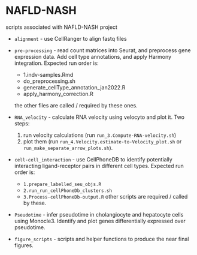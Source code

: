 # NAFLD-NASH
scripts associated with NAFLD-NASH project

- `alignment` - use CellRanger to align fastq files

- `pre-processing` - read count matrices into Seurat, and preprocess gene expression data. Add cell type annotations, and apply Harmony integration. Expected run order is:
  * 1.indv-samples.Rmd
  * do_preprocessing.sh
  * generate_cellType_annotation_jan2022.R
  * apply_harmony_correction.R

  the other files are called / required by these ones.

- `RNA_velocity` - calculate RNA velocity using velocyto and plot it. Two steps: 
  1. run velocity calculations (run `run_3.Compute-RNA-velocity.sh`)
  2. plot them (run `run_4.Velocity.estimate-to-Velocity_plot.sh` or `run_make_separate_arrow_plots.sh`).

- `cell-cell_interaction` - use CellPhoneDB to identify potentially interacting ligand-receptor pairs in different cell types. Expected run order is:
  * `1.prepare_labelled_seu_objs.R`
  * `2.run_run_cellPhoneDb_clusters.sh`
  * `3.Process-cellPhoneDb-output.R`
 other scripts are required / called by these.

- `Pseudotime` - infer pseudotime in cholangiocyte and hepatocyte cells using Monocle3. Identify and plot genes differentially expressed over pseudotime.

- `figure_scripts` - scripts and helper functions to produce the near final figures.


